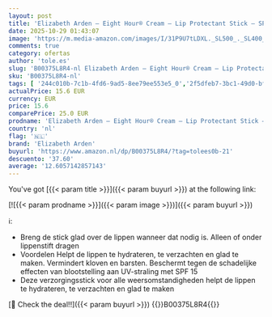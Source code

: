 ```yaml
---
layout: post
title: 'Elizabeth Arden – Eight Hour® Cream – Lip Protectant Stick – SPF 15 – Transparant & Glossy Effect – 3 7 g'
date: 2025-10-29 01:43:07
image: 'https://m.media-amazon.com/images/I/31P9U7tLDXL._SL500_._SL400_.jpg'
comments: true
category: ofertas
author: 'tole.es'
slug: 'B00375L8R4-nl Elizabeth Arden – Eight Hour® Cream – Lip Protectant Stick...'
sku: 'B00375L8R4-nl'
tags: [ '244c010b-7c1b-4fd6-9ad5-8ee79ee553e5_0','2f5dfeb7-3bc1-49d0-bf6a-6356e611a6ab_0','Arborist Merchandising Root','Beauty','Beauty & persoonlijke verzorging','Brands & Trends','Custom Stores','Elizabeth Arden','Huidverzorging','Lippenbalsems','Lippenverzorging','Mannelijke verzorging','Premium Beauty','Self Service','Special Features Stores','elizabeth arden','🇳🇱', ]
actualPrice: 15.6 EUR
currency: EUR
price: 15.6
comparePrice: 25.0 EUR
prodname: 'Elizabeth Arden – Eight Hour® Cream – Lip Protectant Stick – SPF 15 – Transparant & Glossy Effect – 3 7 g'
country: 'nl'
flag: '🇳🇱'
brand: 'Elizabeth Arden'
buyurl: 'https://www.amazon.nl/dp/B00375L8R4/?tag=tolees0b-21'
descuento: '37.60'
average: '12.6057142857143'
---
```


You've got [{{< param title >}}]({{< param buyurl >}}) at the following link:

[![{{< param prodname >}}]({{< param image >}})]({{< param buyurl >}})

ℹ️:

- Breng de stick glad over de lippen wanneer dat nodig is. Alleen of onder lippenstift dragen
- Voordelen Helpt de lippen te hydrateren, te verzachten en glad te maken. Vermindert kloven en barsten. Beschermt tegen de schadelijke effecten van blootstelling aan UV-straling met SPF 15
- Deze verzorgingsstick voor alle weersomstandigheden helpt de lippen te hydrateren, te verzachten en glad te maken

[🛒 Check the deal!!]({{< param buyurl >}})
{{<world>}}B00375L8R4{{</world>}}

